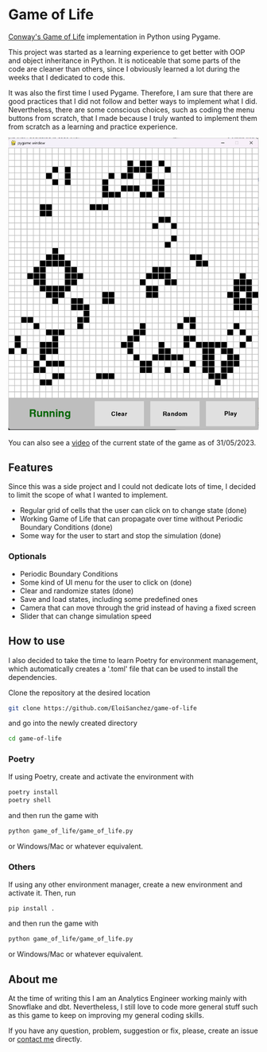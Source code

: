 # Game of Life

[Conway's Game of Life](https://en.wikipedia.org/wiki/Conway%27s_Game_of_Life) implementation in Python using Pygame.

This project was started as a learning experience to get better with OOP and object inheritance in Python. It is noticeable that some parts of the code are cleaner than others, since I obviously learned a lot during the weeks that I dedicated to code this.

It was also the first time I used Pygame. Therefore, I am sure that there are good practices that I did not follow and better ways to implement what I did. Nevertheless, there are some conscious choices, such as coding the menu buttons from scratch, that I made because I truly wanted to implement them from scratch as a learning and practice experience.

![Game of life Screenshot](demo/game_of_life_screenshot.png)

You can also see a [video](demo/demo.mp4) of the current state of the game as of 31/05/2023.

## Features

Since this was a side project and I could not dedicate lots of time, I decided to limit the scope of what I wanted to implement.

- Regular grid of cells that the user can click on to change state (done)
- Working Game of Life that can propagate over time without Periodic Boundary Conditions (done)
- Some way for the user to start and stop the simulation (done)

### Optionals

- Periodic Boundary Conditions
- Some kind of UI menu for the user to click on (done)
- Clear and randomize states (done)
- Save and load states, including some predefined ones
- Camera that can move through the grid instead of having a fixed screen
- Slider that can change simulation speed

## How to use

I also decided to take the time to learn Poetry for environment management, which automatically creates a '.toml' file that can be used to install the dependencies.

Clone the repository at the desired location

```bash
git clone https://github.com/EloiSanchez/game-of-life
```

and go into the newly created directory

```bash
cd game-of-life
```

### Poetry

If using Poetry, create and activate the environment with

```bash
poetry install
poetry shell
```

and then run the game with

```bash
python game_of_life/game_of_life.py
```

or Windows/Mac or whatever equivalent.

### Others

If using any other environment manager, create a new environment and activate it. Then, run

```bash
pip install .
```

and then run the game with

```bash
python game_of_life/game_of_life.py
```

or Windows/Mac or whatever equivalent.

## About me

At the time of writing this I am an Analytics Engineer working mainly with Snowflake and dbt. Nevertheless, I still love to code more general stuff such as this game to keep on improving my general coding skills.

If you have any question, problem, suggestion or fix, please, create an issue or [contact me](mailto:eloisanchez16@gmail.com) directly.
